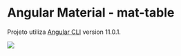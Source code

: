 # Angular Material - mat-table 

Projeto utiliza [Angular CLI](https://github.com/angular/angular-cli) version 11.0.1.

![](mat-table-example.gif)



